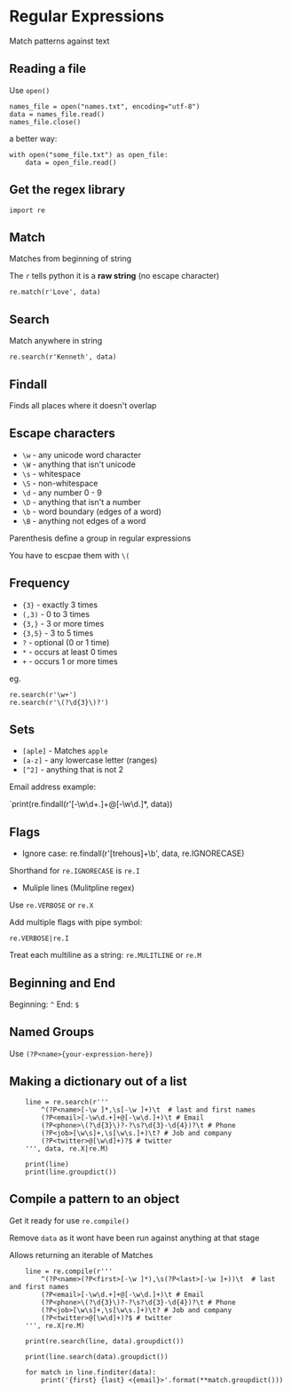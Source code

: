 # Regular Expressions

Match patterns against text

## Reading a file

Use `open()`

```
names_file = open("names.txt", encoding="utf-8")
data = names_file.read()
names_file.close()
```

a better way:

```
with open("some_file.txt") as open_file:
    data = open_file.read()
```

## Get the regex library

`import re`

## Match

Matches from beginning of string

The `r` tells python it is a **raw string** (no escape character)

`re.match(r'Love', data)`

## Search

Match anywhere in string

`re.search(r'Kenneth', data)`

## Findall

Finds all places where it doesn't overlap

## Escape characters

* `\w` - any unicode word character
* `\W` - anything that isn't unicode
* `\s` - whitespace
* `\S` - non-whitespace
* `\d` - any number 0 - 9
* `\D` - anything that isn't a number
* `\b` - word boundary (edges of a word)
* `\B` - anything not edges of a word

Parenthesis define a group in regular expressions

You have to escpae them with `\(`

## Frequency

* `{3}` - exactly 3 times
* `(,3)` - 0 to 3 times
* `{3,}` - 3 or more times
* `{3,5}` - 3 to 5 times
* `?` - optional (0 or 1 time)
* `*` - occurs at least 0 times
* `+` - occurs 1 or more times

eg.

```
re.search(r'\w+')
re.search(r'\(?\d{3}\)?')
```

## Sets

* `[aple]` - Matches `apple`
* `[a-z]` - any lowercase letter (ranges)
* `[^2]` - anything that is not 2

Email address example:

`print(re.findall(r'[-\w\d+.]+@[-\w\d.]*, data))

## Flags

* Ignore case: re.findall(r'[trehous]+\b', data, re.IGNORECASE)

Shorthand for `re.IGNORECASE` is `re.I`

* Muliple lines (Mulitpline regex)

Use `re.VERBOSE` or `re.X`

Add multiple flags with pipe symbol:

`re.VERBOSE|re.I`

Treat each multiline as a string: `re.MULITLINE` or `re.M`

## Beginning and End

Beginning: `^`
End: `$`

## Named Groups

Use `(?P<name>{your-expression-here})`

## Making a dictionary out of a list

        line = re.search(r'''
            ^(?P<name>[-\w ]*,\s[-\w ]+)\t  # last and first names
            (?P<email>[-\w\d.+]+@[-\w\d.]+)\t # Email
            (?P<phone>\(?\d{3}\)?-?\s?\d{3}-\d{4})?\t # Phone
            (?P<job>[\w\s]+,\s[\w\s.]+)\t? # Job and company
            (?P<twitter>@[\w\d]+)?$ # twitter
        ''', data, re.X|re.M)

        print(line)
        print(line.groupdict())

## Compile a pattern to an object

Get it ready for use `re.compile()`

Remove `data` as it wont have been run against anything at that stage

Allows returning an iterable of Matches

        line = re.compile(r'''
            ^(?P<name>(?P<first>[-\w ]*),\s(?P<last>[-\w ]+))\t  # last and first names
            (?P<email>[-\w\d.+]+@[-\w\d.]+)\t # Email
            (?P<phone>\(?\d{3}\)?-?\s?\d{3}-\d{4})?\t # Phone
            (?P<job>[\w\s]+,\s[\w\s.]+)\t? # Job and company
            (?P<twitter>@[\w\d]+)?$ # twitter
        ''', re.X|re.M)

        print(re.search(line, data).groupdict())

        print(line.search(data).groupdict())

        for match in line.finditer(data):
            print('{first} {last} <{email}>'.format(**match.groupdict()))

